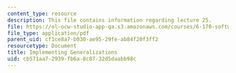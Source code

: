 ```yaml
---
content_type: resource
description: This file contains information regarding lecture 25.
file: https://ol-ocw-studio-app-qa.s3.amazonaws.com/courses/6-170-software-studio-spring-2013/cb571aa72939fb6a8c8732d5daabb98c_MIT6_170S13_25-imp-gen.pdf
file_type: application/pdf
parent_uid: cf1ce8a7-b030-ae95-29fe-ab84f20f3ff2
resourcetype: Document
title: Implementing Generalizations
uid: cb571aa7-2939-fb6a-8c87-32d5daabb98c
---
```

